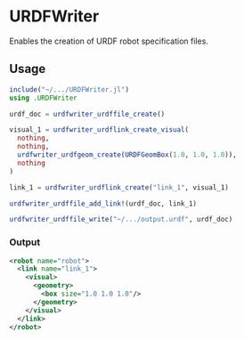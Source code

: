 # URDFWriter

Enables the creation of URDF robot specification files.

## Usage

```julia
include("~/.../URDFWriter.jl")
using .URDFWriter

urdf_doc = urdfwriter_urdffile_create()

visual_1 = urdfwriter_urdflink_create_visual(
  nothing,
  nothing,
  urdfwriter_urdfgeom_create(URDFGeomBox(1.0, 1.0, 1.0)),
  nothing
)

link_1 = urdfwriter_urdflink_create("link_1", visual_1)

urdfwriter_urdffile_add_link!(urdf_doc, link_1)

urdfwriter_urdffile_write("~/.../output.urdf", urdf_doc)
```

### Output

```xml
<robot name="robot">
  <link name="link_1">
    <visual>
      <geometry>
        <box size="1.0 1.0 1.0"/>
      </geometry>
    </visual>
  </link>
</robot>
```

